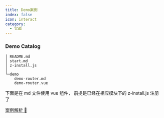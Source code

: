```yaml
---
title: Demo案例
index: false
icon: interact
category:
  - 实战
---
```


### Demo Catalog

```
│ README.md
│ start.md
│ z-install.js
│
└─demo
    demo-router.md
    demo-router.vue
```

下面是在 md 文件使用 vue 组件， 前提是已经在相应模块下的 z-install.js 注册了
<demo-router/>

[案例解析 :rocket:](../README.md#案例实战)
